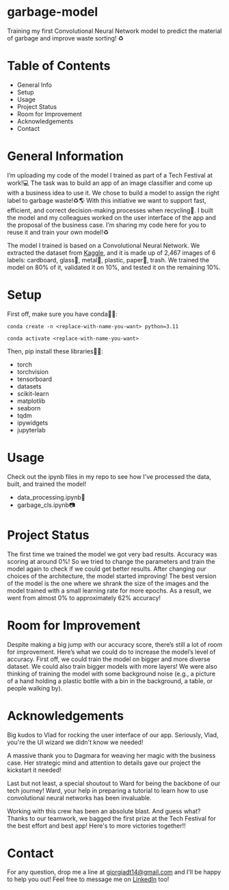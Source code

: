 # garbage-model
Training my first Convolutional Neural Network model to predict the material of garbage and improve waste sorting! ♻️ 

# Table of Contents
- General Info
- Setup
- Usage
- Project Status
- Room for Improvement
- Acknowledgements
- Contact

# General Information 
I’m uploading my code of the model I trained as part of a Tech Festival at work!💻 The task was to build an app of an image classifier and come up with a business idea to use it. We chose to build a model to assign the right label to garbage waste!♻️🌎 With this initiative we want to support fast, efficient, and correct decision-making processes when recycling💪. I built the model and my colleagues worked on the user interface of the app and the proposal of the business case. I’m sharing my code here for you to reuse it and train your own model!♻️

The model I trained is based on a Convolutional Neural Network. We extracted the dataset from [Kaggle](https://www.kaggle.com/datasets/asdasdasasdas/garbage-classification), and it is made up of 2,467 images of 6 labels: cardboard, glass🍷, metal🤘, plastic, paper📰, trash. We trained the model on 80% of it, validated it on 10%, and tested it on the remaining 10%.

# Setup
First off, make sure you have conda🐍👀:

`conda create -n <replace-with-name-you-want> python=3.11`

`conda activate <replace-with-name-you-want>`

Then, pip install these libraries📒🎁:
- torch
- torchvision
- tensorboard
- datasets
- scikit-learn
- matplotlib
- seaborn
- tqdm
- ipywidgets
- jupyterlab

# Usage 
Check out the ipynb files in my repo to see how I've processed the data, built, and trained the model!

- data_processing.ipynb🎰 
- garbage_cls.ipynb📷

# Project Status
The first time we trained the model we got very bad results. Accuracy was scoring at around 0%! So we tried to change the parameters and train the model again to check if we could get better results. After changing our choices of the architecture, the model started improving! The best version of the model is the one where we shrank the size of the images and the model trained with a small learning rate for more epochs. As a result, we went from almost 0% to approximately 62% accuracy! 

# Room for Improvement
Despite making a big jump with our accuracy score, there’s still a lot of room for improvement. Here’s what we could do to increase the model’s level of accuracy. First off, we could train the model on bigger and more diverse dataset. We could also train bigger models with more layers! We were also thinking of training the model with some background noise (e.g., a picture of a hand holding a plastic bottle with a bin in the background, a table, or people walking by).

# Acknowledgements
Big kudos to Vlad for rocking the user interface of our app. Seriously, Vlad, you're the UI wizard we didn't know we needed!

A massive thank you to Dagmara for weaving her magic with the business case. Her strategic mind and attention to details gave our project the kickstart it needed!

Last but not least, a special shoutout to Ward for being the backbone of our tech journey! Ward, your help in preparing a tutorial to learn how to use convolutional neural networks has been invaluable. 

Working with this crew has been an absolute blast. And guess what? Thanks to our teamwork, we bagged the first prize at the Tech Festival for the best effort and best app! Here's to more victories together!!

# Contact
For any question, drop me a line at giorgiadt14@gmail.com and I'll be happy to help you out! Feel free to message me on [LinkedIn](https://www.linkedin.com/in/giorgia-dim/) too!